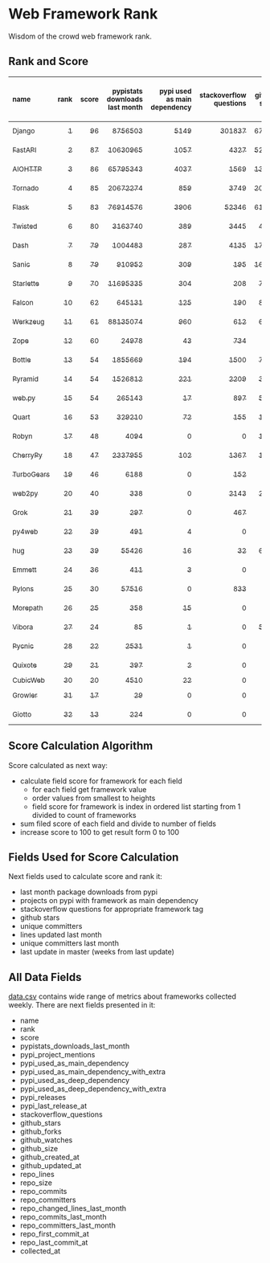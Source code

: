# Web Framework Rank
Wisdom of the crowd web framework rank.

## Rank and Score
<sub>name</sub> | <sub>rank</sub> | <sub>score</sub> | <sub>pypistats downloads last month</sub> | <sub>pypi used as main dependency</sub> | <sub>stackoverflow questions</sub> | <sub>github stars</sub> | <sub>repo unique committers</sub> | <sub>repo changed lines last month</sub> | <sub>repo unique committers last month</sub> | <sub>repo last commit</sub>
:--- | ---: | ---: | ---: | ---: | ---: | ---: | ---: | ---: | ---: | ---:
[<sub>Django</sub>](https://github.com/django/django "first commit: 2005-07-13") | [<sub>1</sub>](# "  +0 last week") | [<sub>96</sub>](# "  -1 last week") | [<sub>8756503</sub>](# "  #7 in pypistats downloads last month -1.03% last week") | [<sub>5149</sub>](# "  #1 in pypi used as main dependency +0.51% last week") | [<sub>301837</sub>](# "  #1 in stackoverflow questions +0.12% last week") | [<sub>67744</sub>](# "  #1 in github stars +0.13% last week") | [<sub>2813</sub>](# "  #1 in repo unique committers +0.11% last week") | [<sub>3588</sub>](# "  #2 in repo changed lines last month -1.13% last week") | [<sub>36</sub>](# "  #1 in repo unique committers last month +9.09% last week") | [<sub>2022-12-17</sub>](# "  #1 in repo last commit 1 week ago")
[<sub>FastAPI</sub>](https://github.com/tiangolo/fastapi "first commit: 2018-12-05; uses: Starlette") | [<sub>2</sub>](# "  +0 last week") | [<sub>87</sub>](# "  -3 last week") | [<sub>10630965</sub>](# "  #6 in pypistats downloads last month +0.57% last week") | [<sub>1057</sub>](# "  #4 in pypi used as main dependency +1.15% last week") | [<sub>4327</sub>](# "  #3 in stackoverflow questions +1.03% last week") | [<sub>52537</sub>](# "  #3 in github stars +0.39% last week") | [<sub>417</sub>](# "  #6 in repo unique committers +0.0% last week") | [<sub>1146</sub>](# "▼ #7 in repo changed lines last month -48.82% last week") | [<sub>9</sub>](# "▼ #3 in repo unique committers last month -40.0% last week") | [<sub>2022-12-16</sub>](# "▼ #6 in repo last commit 1 week ago")
[<sub>AIOHTTP</sub>](https://github.com/aio-libs/aiohttp "first commit: 2013-10-01") | [<sub>3</sub>](# "  +0 last week") | [<sub>86</sub>](# "  -1 last week") | [<sub>65795343</sub>](# "  #3 in pypistats downloads last month -2.12% last week") | [<sub>4037</sub>](# "  #2 in pypi used as main dependency +0.52% last week") | [<sub>1569</sub>](# "  #9 in stackoverflow questions +0.26% last week") | [<sub>13097</sub>](# "  #7 in github stars +0.11% last week") | [<sub>688</sub>](# "  #3 in repo unique committers +0.15% last week") | [<sub>502</sub>](# "  #9 in repo changed lines last month +25.5% last week") | [<sub>11</sub>](# "▲ #2 in repo unique committers last month +0.0% last week") | [<sub>2022-12-12</sub>](# "▼ #6 in repo last commit 1 week ago")
[<sub>Tornado</sub>](https://github.com/tornadoweb/tornado "first commit: 2009-09-09") | [<sub>4</sub>](# "▲ +1 last week") | [<sub>85</sub>](# "▲ +3 last week") | [<sub>20672274</sub>](# "  #4 in pypistats downloads last month +2.02% last week") | [<sub>859</sub>](# "  #6 in pypi used as main dependency +0.35% last week") | [<sub>3749</sub>](# "  #5 in stackoverflow questions +0.03% last week") | [<sub>20900</sub>](# "  #4 in github stars +0.01% last week") | [<sub>445</sub>](# "  #5 in repo unique committers +0.0% last week") | [<sub>1816</sub>](# "  #5 in repo changed lines last month +6.95% last week") | [<sub>1</sub>](# "  #11 in repo unique committers last month +0.0% last week") | [<sub>2022-12-17</sub>](# "▲ #1 in repo last commit 1 week ago")
[<sub>Flask</sub>](https://github.com/pallets/flask "first commit: 2010-04-06; uses: Werkzeug") | [<sub>5</sub>](# "▼ -1 last week") | [<sub>83</sub>](# "▼ -1 last week") | [<sub>76914576</sub>](# "  #2 in pypistats downloads last month -9.78% last week") | [<sub>3906</sub>](# "  #3 in pypi used as main dependency +0.1% last week") | [<sub>52346</sub>](# "  #2 in stackoverflow questions +0.13% last week") | [<sub>61334</sub>](# "  #2 in github stars +0.08% last week") | [<sub>814</sub>](# "  #2 in repo unique committers +0.0% last week") | [<sub>349</sub>](# "  #10 in repo changed lines last month +0.0% last week") | [<sub>1</sub>](# "  #11 in repo unique committers last month +0.0% last week") | [<sub>2022-11-25</sub>](# "▼ #16 in repo last commit 4 weeks ago")
[<sub>Twisted</sub>](https://github.com/twisted/twisted "first commit: 2001-07-09") | [<sub>6</sub>](# "  +0 last week") | [<sub>80</sub>](# "  +1 last week") | [<sub>3163740</sub>](# "  #8 in pypistats downloads last month -1.08% last week") | [<sub>389</sub>](# "  #7 in pypi used as main dependency +0.0% last week") | [<sub>3445</sub>](# "  #6 in stackoverflow questions +0.0% last week") | [<sub>4866</sub>](# "  #15 in github stars +0.06% last week") | [<sub>291</sub>](# "  #9 in repo unique committers +0.0% last week") | [<sub>42550</sub>](# "  #1 in repo changed lines last month -1.32% last week") | [<sub>6</sub>](# "▼ #5 in repo unique committers last month +0.0% last week") | [<sub>2022-12-12</sub>](# "▲ #6 in repo last commit 1 week ago")
[<sub>Dash</sub>](https://github.com/plotly/dash "first commit: 2015-04-10") | [<sub>7</sub>](# "  +0 last week") | [<sub>79</sub>](# "  +1 last week") | [<sub>1004483</sub>](# "  #12 in pypistats downloads last month -3.22% last week") | [<sub>287</sub>](# "  #10 in pypi used as main dependency +0.7% last week") | [<sub>4135</sub>](# "  #4 in stackoverflow questions +0.27% last week") | [<sub>17832</sub>](# "  #5 in github stars +0.3% last week") | [<sub>159</sub>](# "  #15 in repo unique committers +0.63% last week") | [<sub>1687</sub>](# "  #6 in repo changed lines last month +6.84% last week") | [<sub>5</sub>](# "  #6 in repo unique committers last month +25.0% last week") | [<sub>2022-12-17</sub>](# "▲ #1 in repo last commit 1 week ago")
[<sub>Sanic</sub>](https://github.com/sanic-org/sanic "first commit: 2016-05-26") | [<sub>8</sub>](# "  +0 last week") | [<sub>79</sub>](# "  +4 last week") | [<sub>910952</sub>](# "  #13 in pypistats downloads last month -5.48% last week") | [<sub>309</sub>](# "  #8 in pypi used as main dependency +0.65% last week") | [<sub>195</sub>](# "  #18 in stackoverflow questions +0.0% last week") | [<sub>16691</sub>](# "  #6 in github stars +0.07% last week") | [<sub>360</sub>](# "  #7 in repo unique committers +0.28% last week") | [<sub>2284</sub>](# "▲ #4 in repo changed lines last month +404.19% last week") | [<sub>7</sub>](# "▲ #4 in repo unique committers last month +75.0% last week") | [<sub>2022-12-17</sub>](# "▲ #1 in repo last commit 1 week ago")
[<sub>Starlette</sub>](https://github.com/encode/starlette "first commit: 2018-06-25; used by: FastAPI") | [<sub>9</sub>](# "  +0 last week") | [<sub>70</sub>](# "  -4 last week") | [<sub>11695335</sub>](# "  #5 in pypistats downloads last month +0.12% last week") | [<sub>304</sub>](# "  #9 in pypi used as main dependency +1.0% last week") | [<sub>208</sub>](# "  #17 in stackoverflow questions +0.48% last week") | [<sub>7689</sub>](# "  #10 in github stars +0.34% last week") | [<sub>228</sub>](# "  #12 in repo unique committers +0.0% last week") | [<sub>301</sub>](# "▼ #12 in repo changed lines last month -9.34% last week") | [<sub>4</sub>](# "▼ #7 in repo unique committers last month -20.0% last week") | [<sub>2022-12-09</sub>](# "▼ #13 in repo last commit 2 weeks ago")
[<sub>Falcon</sub>](https://github.com/falconry/falcon "first commit: 2012-12-06; used by: hug") | [<sub>10</sub>](# "  +0 last week") | [<sub>62</sub>](# "  -2 last week") | [<sub>645131</sub>](# "  #14 in pypistats downloads last month -0.6% last week") | [<sub>125</sub>](# "  #13 in pypi used as main dependency +0.0% last week") | [<sub>190</sub>](# "  #19 in stackoverflow questions +0.0% last week") | [<sub>8978</sub>](# "  #8 in github stars +0.12% last week") | [<sub>202</sub>](# "  #13 in repo unique committers +0.0% last week") | [<sub>115</sub>](# "  #13 in repo changed lines last month +0.0% last week") | [<sub>2</sub>](# "▼ #10 in repo unique committers last month +0.0% last week") | [<sub>2022-12-02</sub>](# "▼ #14 in repo last commit 3 weeks ago")
[<sub>Werkzeug</sub>](https://github.com/pallets/werkzeug "first commit: 2007-05-04; used by: Flask and Quart") | [<sub>11</sub>](# "  +0 last week") | [<sub>61</sub>](# "  -1 last week") | [<sub>88135074</sub>](# "  #1 in pypistats downloads last month -8.38% last week") | [<sub>960</sub>](# "  #5 in pypi used as main dependency +0.0% last week") | [<sub>612</sub>](# "  #15 in stackoverflow questions +0.0% last week") | [<sub>6234</sub>](# "  #12 in github stars +0.13% last week") | [<sub>472</sub>](# "  #4 in repo unique committers +0.0% last week") | [<sub>0</sub>](# "▼ #19 in repo changed lines last month +100% last week") | [<sub>0</sub>](# "▼ #19 in repo unique committers last month +100% last week") | [<sub>2022-11-01</sub>](# "▼ #20 in repo last commit 7 weeks ago")
[<sub>Zope</sub>](https://github.com/zopefoundation/Zope "first commit: 1996-06-17") | [<sub>12</sub>](# "  +0 last week") | [<sub>60</sub>](# "  +2 last week") | [<sub>24978</sub>](# "  #19 in pypistats downloads last month +9.6% last week") | [<sub>43</sub>](# "  #16 in pypi used as main dependency +0.0% last week") | [<sub>734</sub>](# "  #14 in stackoverflow questions +0.0% last week") | [<sub>313</sub>](# "  #25 in github stars +0.64% last week") | [<sub>173</sub>](# "  #14 in repo unique committers +0.0% last week") | [<sub>310</sub>](# "▲ #11 in repo changed lines last month +11.11% last week") | [<sub>4</sub>](# "▲ #7 in repo unique committers last month +100.0% last week") | [<sub>2022-12-17</sub>](# "▲ #1 in repo last commit 1 week ago")
[<sub>Bottle</sub>](https://github.com/bottlepy/bottle "first commit: 2009-06-30") | [<sub>13</sub>](# "▲ +2 last week") | [<sub>54</sub>](# "▲ -1 last week") | [<sub>1855669</sub>](# "  #10 in pypistats downloads last month -1.91% last week") | [<sub>194</sub>](# "  #12 in pypi used as main dependency +0.0% last week") | [<sub>1500</sub>](# "  #10 in stackoverflow questions -0.07% last week") | [<sub>7826</sub>](# "  #9 in github stars +0.06% last week") | [<sub>231</sub>](# "  #11 in repo unique committers +0.0% last week") | [<sub>0</sub>](# "▼ #19 in repo changed lines last month +100% last week") | [<sub>0</sub>](# "▼ #19 in repo unique committers last month +100% last week") | [<sub>2022-09-05</sub>](# "▼ #22 in repo last commit 15 weeks ago")
[<sub>Pyramid</sub>](https://github.com/Pylons/pyramid "first commit: 2008-07-04; used by: CubicWeb") | [<sub>14</sub>](# "  +0 last week") | [<sub>54</sub>](# "  -1 last week") | [<sub>1526812</sub>](# "  #11 in pypistats downloads last month +0.29% last week") | [<sub>221</sub>](# "  #11 in pypi used as main dependency +0.0% last week") | [<sub>2209</sub>](# "  #7 in stackoverflow questions +0.05% last week") | [<sub>3731</sub>](# "  #16 in github stars +0.05% last week") | [<sub>358</sub>](# "  #8 in repo unique committers +0.0% last week") | [<sub>0</sub>](# "▼ #19 in repo changed lines last month +100% last week") | [<sub>0</sub>](# "▼ #19 in repo unique committers last month +100% last week") | [<sub>2022-09-29</sub>](# "▼ #21 in repo last commit 12 weeks ago")
[<sub>web.py</sub>](https://github.com/webpy/webpy "first commit: 1970-01-01") | [<sub>15</sub>](# "▼ -2 last week") | [<sub>54</sub>](# "▼ -1 last week") | [<sub>265143</sub>](# "  #16 in pypistats downloads last month +1.54% last week") | [<sub>17</sub>](# "  #18 in pypi used as main dependency +0.0% last week") | [<sub>897</sub>](# "  #12 in stackoverflow questions +0.22% last week") | [<sub>5755</sub>](# "  #13 in github stars +0.03% last week") | [<sub>94</sub>](# "  #18 in repo unique committers +0.0% last week") | [<sub>2</sub>](# "▼ #17 in repo changed lines last month +0.0% last week") | [<sub>1</sub>](# "  #11 in repo unique committers last month +0.0% last week") | [<sub>2022-11-22</sub>](# "▼ #16 in repo last commit 4 weeks ago")
[<sub>Quart</sub>](https://github.com/pallets/quart "first commit: 2017-05-14; uses: Werkzeug") | [<sub>16</sub>](# "  +0 last week") | [<sub>53</sub>](# "  +3 last week") | [<sub>329210</sub>](# "  #15 in pypistats downloads last month -5.01% last week") | [<sub>72</sub>](# "  #15 in pypi used as main dependency +1.41% last week") | [<sub>155</sub>](# "  #20 in stackoverflow questions +0.0% last week") | [<sub>1509</sub>](# "  #20 in github stars +0.47% last week") | [<sub>83</sub>](# "  #19 in repo unique committers +1.22% last week") | [<sub>7</sub>](# "▼ #16 in repo changed lines last month +75.0% last week") | [<sub>1</sub>](# "  #11 in repo unique committers last month +0.0% last week") | [<sub>2022-12-15</sub>](# "▲ #6 in repo last commit 1 week ago")
[<sub>Robyn</sub>](https://github.com/sansyrox/robyn "first commit: 2021-05-22") | [<sub>17</sub>](# "  +0 last week") | [<sub>48</sub>](# "  -1 last week") | [<sub>4094</sub>](# "  #22 in pypistats downloads last month +1.99% last week") | [<sub>0</sub>](# "  #26 in pypi used as main dependency +100% last week") | [<sub>0</sub>](# "  #23 in stackoverflow questions +100% last week") | [<sub>1749</sub>](# "  #18 in github stars +0.34% last week") | [<sub>29</sub>](# "  #24 in repo unique committers +0.0% last week") | [<sub>2668</sub>](# "▲ #3 in repo changed lines last month +24.27% last week") | [<sub>3</sub>](# "▼ #9 in repo unique committers last month +0.0% last week") | [<sub>2022-12-16</sub>](# "▼ #6 in repo last commit 1 week ago")
[<sub>CherryPy</sub>](https://github.com/cherrypy/cherrypy "first commit: 2004-11-20") | [<sub>18</sub>](# "▲ +1 last week") | [<sub>47</sub>](# "▲ -1 last week") | [<sub>2337955</sub>](# "  #9 in pypistats downloads last month +4.46% last week") | [<sub>102</sub>](# "  #14 in pypi used as main dependency +0.99% last week") | [<sub>1367</sub>](# "  #11 in stackoverflow questions +0.15% last week") | [<sub>1627</sub>](# "  #19 in github stars +0.37% last week") | [<sub>145</sub>](# "  #16 in repo unique committers +0.0% last week") | [<sub>0</sub>](# "▼ #19 in repo changed lines last month +100% last week") | [<sub>0</sub>](# "▼ #19 in repo unique committers last month +100% last week") | [<sub>2022-07-17</sub>](# "  #23 in repo last commit 22 weeks ago")
[<sub>TurboGears</sub>](https://github.com/TurboGears/tg2 "first commit: 2007-06-27") | [<sub>19</sub>](# "▼ -1 last week") | [<sub>46</sub>](# "▼ -2 last week") | [<sub>6188</sub>](# "  #20 in pypistats downloads last month -8.34% last week") | [<sub>0</sub>](# "  #26 in pypi used as main dependency +100% last week") | [<sub>152</sub>](# "  #21 in stackoverflow questions +0.0% last week") | [<sub>775</sub>](# "  #22 in github stars +0.13% last week") | [<sub>35</sub>](# "  #23 in repo unique committers +0.0% last week") | [<sub>739</sub>](# "▼ #8 in repo changed lines last month +4.38% last week") | [<sub>1</sub>](# "  #11 in repo unique committers last month +0.0% last week") | [<sub>2022-12-16</sub>](# "▼ #6 in repo last commit 1 week ago")
[<sub>web2py</sub>](https://github.com/web2py/web2py "first commit: 2011-11-23") | [<sub>20</sub>](# "▲ +1 last week") | [<sub>40</sub>](# "▲ -1 last week") | [<sub>338</sub>](# "  #28 in pypistats downloads last month -10.82% last week") | [<sub>0</sub>](# "  #26 in pypi used as main dependency +100% last week") | [<sub>2143</sub>](# "  #8 in stackoverflow questions +0.0% last week") | [<sub>2025</sub>](# "  #17 in github stars +0.05% last week") | [<sub>271</sub>](# "  #10 in repo unique committers +0.0% last week") | [<sub>0</sub>](# "▼ #19 in repo changed lines last month +100% last week") | [<sub>0</sub>](# "▼ #19 in repo unique committers last month +100% last week") | [<sub>2022-11-08</sub>](# "▼ #19 in repo last commit 6 weeks ago")
[<sub>Grok</sub>](https://github.com/zopefoundation/grok "first commit: 2006-10-14") | [<sub>21</sub>](# "▲ +4 last week") | [<sub>39</sub>](# "▲ +12 last week") | [<sub>297</sub>](# "▼ #29 in pypistats downloads last month -23.06% last week") | [<sub>0</sub>](# "  #26 in pypi used as main dependency +100% last week") | [<sub>467</sub>](# "  #16 in stackoverflow questions -0.21% last week") | [<sub>21</sub>](# "  #31 in github stars +0.0% last week") | [<sub>41</sub>](# "  #21 in repo unique committers +0.0% last week") | [<sub>86</sub>](# "▲ #14 in repo changed lines last month +100% last week") | [<sub>1</sub>](# "▲ #11 in repo unique committers last month +100% last week") | [<sub>2022-12-15</sub>](# "▲ #6 in repo last commit 1 week ago")
[<sub>py4web</sub>](https://github.com/web2py/py4web "first commit: 2019-03-25") | [<sub>22</sub>](# "▼ -2 last week") | [<sub>39</sub>](# "▼ -2 last week") | [<sub>491</sub>](# "  #24 in pypistats downloads last month -29.76% last week") | [<sub>4</sub>](# "  #21 in pypi used as main dependency +0.0% last week") | [<sub>0</sub>](# "  #23 in stackoverflow questions +100% last week") | [<sub>188</sub>](# "  #27 in github stars +0.53% last week") | [<sub>64</sub>](# "  #20 in repo unique committers +0.0% last week") | [<sub>43</sub>](# "▼ #15 in repo changed lines last month -12.24% last week") | [<sub>1</sub>](# "  #11 in repo unique committers last month +0.0% last week") | [<sub>2022-11-27</sub>](# "▼ #14 in repo last commit 3 weeks ago")
[<sub>hug</sub>](https://github.com/hugapi/hug "first commit: 2015-07-17; uses: Falcon") | [<sub>23</sub>](# "▼ -1 last week") | [<sub>39</sub>](# "▼ +0 last week") | [<sub>55426</sub>](# "  #18 in pypistats downloads last month +2.86% last week") | [<sub>16</sub>](# "  #19 in pypi used as main dependency +0.0% last week") | [<sub>32</sub>](# "  #22 in stackoverflow questions +0.0% last week") | [<sub>6681</sub>](# "  #11 in github stars +0.07% last week") | [<sub>123</sub>](# "  #17 in repo unique committers +0.0% last week") | [<sub>0</sub>](# "▼ #19 in repo changed lines last month +100% last week") | [<sub>0</sub>](# "▼ #19 in repo unique committers last month +100% last week") | [<sub>2020-08-10</sub>](# "  #27 in repo last commit 123 weeks ago")
[<sub>Emmett</sub>](https://github.com/emmett-framework/emmett "first commit: 2014-10-22") | [<sub>24</sub>](# "▼ -1 last week") | [<sub>36</sub>](# "▼ +0 last week") | [<sub>411</sub>](# "▲ #25 in pypistats downloads last month +14.48% last week") | [<sub>3</sub>](# "  #22 in pypi used as main dependency +0.0% last week") | [<sub>0</sub>](# "  #23 in stackoverflow questions +100% last week") | [<sub>794</sub>](# "  #21 in github stars +0.0% last week") | [<sub>22</sub>](# "  #27 in repo unique committers +0.0% last week") | [<sub>2</sub>](# "▼ #17 in repo changed lines last month +0.0% last week") | [<sub>1</sub>](# "  #11 in repo unique committers last month +0.0% last week") | [<sub>2022-11-24</sub>](# "▼ #16 in repo last commit 4 weeks ago")
[<sub>Pylons</sub>](https://github.com/Pylons/pylons "first commit: 2006-02-18") | [<sub>25</sub>](# "▼ -1 last week") | [<sub>30</sub>](# "▼ +0 last week") | [<sub>57516</sub>](# "  #17 in pypistats downloads last month +3.46% last week") | [<sub>0</sub>](# "  #26 in pypi used as main dependency +100% last week") | [<sub>833</sub>](# "  #13 in stackoverflow questions +0.0% last week") | [<sub>222</sub>](# "  #26 in github stars +0.0% last week") | [<sub>36</sub>](# "  #22 in repo unique committers +0.0% last week") | [<sub>0</sub>](# "▼ #19 in repo changed lines last month +100% last week") | [<sub>0</sub>](# "▼ #19 in repo unique committers last month +100% last week") | [<sub>2018-01-12</sub>](# "  #30 in repo last commit 258 weeks ago")
[<sub>Morepath</sub>](https://github.com/morepath/morepath "first commit: 2013-07-17") | [<sub>26</sub>](# "  +0 last week") | [<sub>25</sub>](# "  -1 last week") | [<sub>358</sub>](# "  #27 in pypistats downloads last month -6.04% last week") | [<sub>15</sub>](# "  #20 in pypi used as main dependency +0.0% last week") | [<sub>0</sub>](# "  #23 in stackoverflow questions +100% last week") | [<sub>396</sub>](# "  #24 in github stars +0.0% last week") | [<sub>28</sub>](# "  #25 in repo unique committers +0.0% last week") | [<sub>0</sub>](# "▼ #19 in repo changed lines last month +100% last week") | [<sub>0</sub>](# "▼ #19 in repo unique committers last month +100% last week") | [<sub>2022-05-29</sub>](# "  #25 in repo last commit 29 weeks ago")
[<sub>Vibora</sub>](https://github.com/vibora-io/vibora "first commit: 2018-06-13") | [<sub>27</sub>](# "  +0 last week") | [<sub>24</sub>](# "  +0 last week") | [<sub>85</sub>](# "  #31 in pypistats downloads last month +10.39% last week") | [<sub>1</sub>](# "  #24 in pypi used as main dependency +0.0% last week") | [<sub>0</sub>](# "  #23 in stackoverflow questions +100% last week") | [<sub>5708</sub>](# "  #14 in github stars +0.0% last week") | [<sub>27</sub>](# "  #26 in repo unique committers +0.0% last week") | [<sub>0</sub>](# "▼ #19 in repo changed lines last month +100% last week") | [<sub>0</sub>](# "▼ #19 in repo unique committers last month +100% last week") | [<sub>2019-02-11</sub>](# "  #29 in repo last commit 201 weeks ago")
[<sub>Pycnic</sub>](https://github.com/nullism/pycnic "first commit: 2015-11-04") | [<sub>28</sub>](# "  +0 last week") | [<sub>22</sub>](# "  +0 last week") | [<sub>2531</sub>](# "  #23 in pypistats downloads last month +1.65% last week") | [<sub>1</sub>](# "  #24 in pypi used as main dependency +0.0% last week") | [<sub>0</sub>](# "  #23 in stackoverflow questions +100% last week") | [<sub>156</sub>](# "  #28 in github stars +0.65% last week") | [<sub>11</sub>](# "  #28 in repo unique committers +0.0% last week") | [<sub>0</sub>](# "▼ #19 in repo changed lines last month +100% last week") | [<sub>0</sub>](# "▼ #19 in repo unique committers last month +100% last week") | [<sub>2022-04-05</sub>](# "  #26 in repo last commit 37 weeks ago")
[<sub>Quixote</sub>](https://github.com/nascheme/quixote "first commit: 2006-03-16") | [<sub>29</sub>](# "  +0 last week") | [<sub>21</sub>](# "  -1 last week") | [<sub>397</sub>](# "▼ #26 in pypistats downloads last month -6.81% last week") | [<sub>2</sub>](# "  #23 in pypi used as main dependency +0.0% last week") | [<sub>0</sub>](# "  #23 in stackoverflow questions +100% last week") | [<sub>80</sub>](# "  #29 in github stars +0.0% last week") | [<sub>6</sub>](# "  #29 in repo unique committers +0.0% last week") | [<sub>0</sub>](# "▼ #19 in repo changed lines last month +100% last week") | [<sub>0</sub>](# "▼ #19 in repo unique committers last month +100% last week") | [<sub>2022-06-23</sub>](# "  #24 in repo last commit 26 weeks ago")
[<sub>CubicWeb</sub>](https://forge.extranet.logilab.fr/cubicweb/cubicweb "uses: Pyramid") | [<sub>30</sub>](# "  +0 last week") | [<sub>20</sub>](# "  -1 last week") | [<sub>4510</sub>](# "  #21 in pypistats downloads last month +5.57% last week") | [<sub>22</sub>](# "  #17 in pypi used as main dependency +0.0% last week") | [<sub>0</sub>](# "  #23 in stackoverflow questions +100% last week") | [<sub>0</sub>](# "  #32 in github stars +100% last week") | [<sub>0</sub>](# "  #32 in repo unique committers +100% last week") | [<sub>0</sub>](# "▼ #19 in repo changed lines last month +100% last week") | [<sub>0</sub>](# "▼ #19 in repo unique committers last month +100% last week") | [<sub></sub>](# "  #31 in repo last commit")
[<sub>Growler</sub>](https://github.com/pyGrowler/Growler "first commit: 2014-08-17") | [<sub>31</sub>](# "  +0 last week") | [<sub>17</sub>](# "  -1 last week") | [<sub>29</sub>](# "  #32 in pypistats downloads last month +26.09% last week") | [<sub>0</sub>](# "  #26 in pypi used as main dependency +100% last week") | [<sub>0</sub>](# "  #23 in stackoverflow questions +100% last week") | [<sub>687</sub>](# "  #23 in github stars +0.0% last week") | [<sub>6</sub>](# "  #29 in repo unique committers +0.0% last week") | [<sub>0</sub>](# "▼ #19 in repo changed lines last month +100% last week") | [<sub>0</sub>](# "▼ #19 in repo unique committers last month +100% last week") | [<sub>2020-03-08</sub>](# "  #28 in repo last commit 145 weeks ago")
[<sub>Giotto</sub>](https://github.com/priestc/giotto "first commit: 2012-02-26") | [<sub>32</sub>](# "  +0 last week") | [<sub>13</sub>](# "  -1 last week") | [<sub>224</sub>](# "  #30 in pypistats downloads last month -7.05% last week") | [<sub>0</sub>](# "  #26 in pypi used as main dependency +100% last week") | [<sub>0</sub>](# "  #23 in stackoverflow questions +100% last week") | [<sub>57</sub>](# "  #30 in github stars +0.0% last week") | [<sub>3</sub>](# "  #31 in repo unique committers +0.0% last week") | [<sub>0</sub>](# "▼ #19 in repo changed lines last month +100% last week") | [<sub>0</sub>](# "▼ #19 in repo unique committers last month +100% last week") | [<sub>2013-10-07</sub>](# "  #31 in repo last commit 480 weeks ago")

## Score Calculation Algorithm
Score calculated as next way:
- calculate field score for framework for each field
  - for each field get framework value
  - order values from smallest to heights
  - field score for framework is index in ordered list starting from 1 divided to count of frameworks
- sum filed score of each field and divide to number of fields
- increase score to 100 to get result form 0 to 100

## Fields Used for Score Calculation
Next fields used to calculate score and rank it:
- last month package downloads from pypi
- projects on pypi with framework as main dependency
- stackoverflow questions for appropriate framework tag
- github stars
- unique committers
- lines updated last month
- unique committers last month
- last update in master (weeks from last update)

## All Data Fields
[data.csv](data.csv) contains wide range of metrics about frameworks collected weekly.
There are next fields presented in it: 

- name
- rank
- score
- pypistats_downloads_last_month
- pypi_project_mentions
- pypi_used_as_main_dependency
- pypi_used_as_main_dependency_with_extra
- pypi_used_as_deep_dependency
- pypi_used_as_deep_dependency_with_extra
- pypi_releases
- pypi_last_release_at
- stackoverflow_questions
- github_stars
- github_forks
- github_watches
- github_size
- github_created_at
- github_updated_at
- repo_lines
- repo_size
- repo_commits
- repo_committers
- repo_changed_lines_last_month
- repo_commits_last_month
- repo_committers_last_month
- repo_first_commit_at
- repo_last_commit_at
- collected_at
